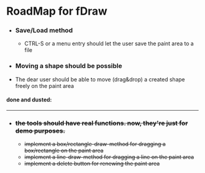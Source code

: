# RoadMap for fDraw

- ### Save/Load method
  - CTRL-S or a menu entry should let the user save the paint area to a file
  
- ### Moving a shape should be possible
- The dear user should be able to move (drag&drop) a created shape freely on the paint area


#### done and dusted:
----
- ### ~~the tools should have real functions. now, they're just for demo purposes.~~
  - ~~implement a box/rectangle-draw-method for dragging a box/rectangle on the paint area~~
  - ~~implement a line-draw-method for dragging a line on the paint area~~
  - ~~implement a delete button for renewing the paint area~~
